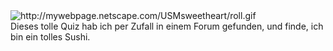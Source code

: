<html><body><a href="http://quiz.sushi-cat.net/sushiquiz.html" target="_blank"><img src="http://mywebpage.netscape.com/USMsweetheart/roll.gif" alt="http://mywebpage.netscape.com/USMsweetheart/roll.gif" style="float:left"></a><br>
Dieses tolle Quiz hab ich per Zufall in einem Forum gefunden, und finde, ich bin ein tolles Sushi.</body></html>